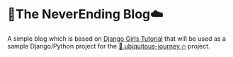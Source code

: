 # 🐉The NeverEnding Blog☁️

A simple blog which is based on [Django Girls Tutorial](https://tutorial.djangogirls.org/en/) that will be used as a sample Django/Python project for the [🦄 ubiquitous-journey 🔥](https://github.com/rht-labs/ubiquitous-journey) project.
